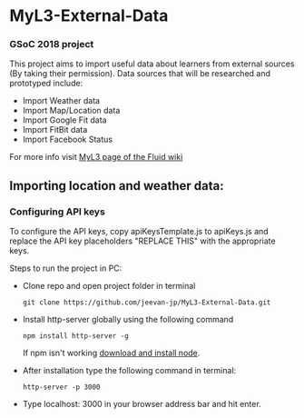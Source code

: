 # MyL3-External-Data
### GSoC 2018 project

This project aims to import useful data about learners from external sources (By taking their permission). Data sources that will be researched and prototyped include:

* Import Weather data
* Import Map/Location data
* Import Google Fit data
* Import FitBit data
* Import Facebook Status

For more info visit [MyL3 page of the Fluid wiki](https://wiki.fluidproject.org/display/fluid/%28Floe%29+Preference+Exploration+and+Self-Assessment)

## Importing location and weather data:

### Configuring API keys
To configure the API keys, copy apiKeysTemplate.js to apiKeys.js and replace the API key placeholders "REPLACE THIS" with the appropriate keys.

Steps to run the project in PC:

* Clone repo and open project folder in terminal

    ``` git clone https://github.com/jeevan-jp/MyL3-External-Data.git ```

* Install http-server globally using the following command

    ``` npm install http-server -g ```

    If npm isn't working [download and install node](https://nodejs.org/en/).

* After installation type the following command in terminal:

    ``` http-server -p 3000 ```

* Type localhost: 3000 in your browser address bar and hit enter.
